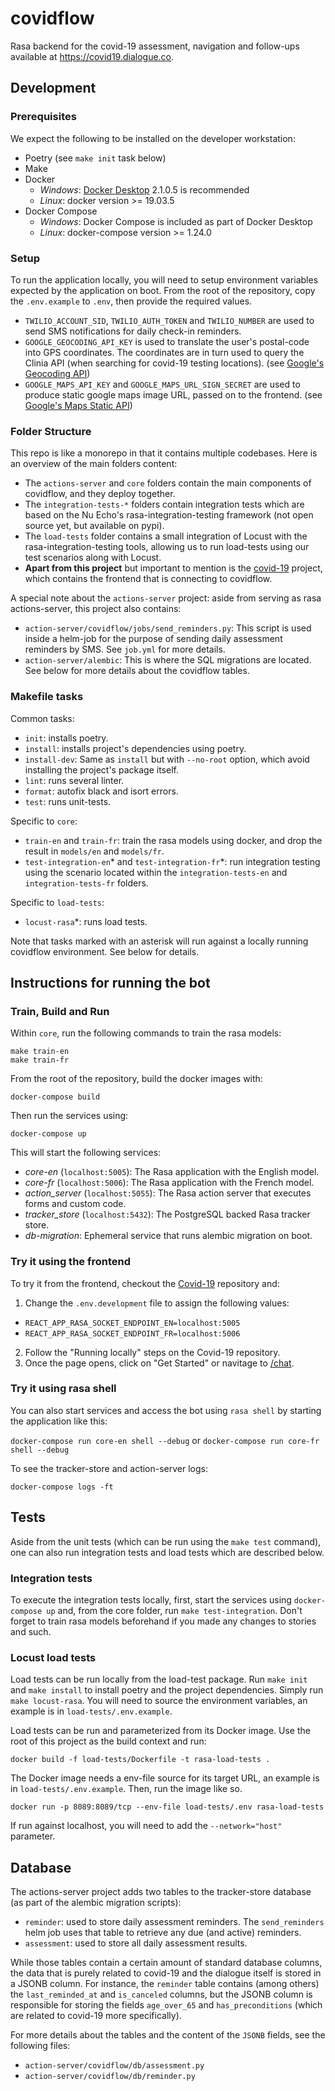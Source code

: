 # covidflow

Rasa backend for the covid-19 assessment, navigation and follow-ups available at https://covid19.dialogue.co.

## Development

### Prerequisites

We expect the following to be installed on the developer workstation:
- Poetry  (see `make init` task below)
- Make
- Docker
  - _Windows_: [Docker Desktop](https://www.docker.com/products/docker-desktop) 2.1.0.5 is recommended
  - _Linux_: docker version >= 19.03.5
- Docker Compose
  - _Windows_: Docker Compose is included as part of Docker Desktop
  - _Linux_: docker-compose version >= 1.24.0

### Setup

To run the application locally, you will need to setup environment variables expected by the application on boot. From the root of the repository, copy the `.env.example` to `.env`, then provide the required values.

- `TWILIO_ACCOUNT_SID`, `TWILIO_AUTH_TOKEN` and `TWILIO_NUMBER` are used to send SMS notifications for daily check-in reminders.
- `GOOGLE_GEOCODING_API_KEY` is used to translate the user's postal-code into GPS coordinates. The coordinates are in turn used to query the Clinia API (when searching for covid-19 testing locations). (see [Google's Geocoding API](https://developers.google.com/maps/documentation/geocoding/start))
- `GOOGLE_MAPS_API_KEY` and `GOOGLE_MAPS_URL_SIGN_SECRET` are used to produce static google maps image URL, passed on to the frontend. (see [Google's Maps Static API](https://developers.google.com/maps/documentation/maps-static/intro))

### Folder Structure

This repo is like a monorepo in that it contains multiple codebases. Here is an overview of the main folders content:

- The `actions-server` and `core` folders contain the main components of covidflow, and they deploy together.
- The `integration-tests-*` folders contain integration tests which are based on the Nu Echo's rasa-integration-testing framework (not open source yet, but available on pypi).
- The `load-tests` folder contains a small integration of Locust with the rasa-integration-testing tools, allowing us to run load-tests using our test scenarios along with Locust.
- **Apart from this project** but important to mention is the [covid-19](https://github.com/dialoguemd/covid-19) project, which contains the frontend that is connecting to covidflow.

A special note about the `actions-server` project: aside from serving as rasa actions-server, this project also contains:

- `action-server/covidflow/jobs/send_reminders.py`: This script is used inside a helm-job for the purpose of sending daily assessment reminders by SMS. See `job.yml` for more details.
- `action-server/alembic`: This is where the SQL migrations are located. See below for more details about the covidflow tables.

### Makefile tasks

Common tasks:
- `init`: installs poetry.
- `install`: installs project's dependencies using poetry.
- `install-dev`: Same as `install` but with `--no-root` option, which avoid installing the project's package itself.
- `lint`: runs several linter.
- `format`: autofix black and isort errors.
- `test`: runs unit-tests.

Specific to `core`:
- `train-en` and `train-fr`: train the rasa models using docker, and drop the result in `models/en` and `models/fr`.
- `test-integration-en`* and `test-integration-fr`*: run integration testing using the scenario located within the `integration-tests-en` and `integration-tests-fr` folders.

Specific to `load-tests`:
- `locust-rasa`*: runs load tests.

Note that tasks marked with an asterisk will run against a locally running covidflow environment. See below for details.

## Instructions for running the bot

### Train, Build and Run

Within `core`, run the following commands to train the rasa models:

```
make train-en
make train-fr
```

From the root of the repository, build the docker images with:

```
docker-compose build
```

Then run the services using:

```
docker-compose up
```

This will start the following services:

- _core-en_ (`localhost:5005`): The Rasa application with the English model.
- _core-fr_ (`localhost:5006`): The Rasa application with the French model.
- _action_server_ (`localhost:5055`): The Rasa action server that executes forms and custom code.
- _tracker_store_ (`localhost:5432`): The PostgreSQL backed Rasa tracker store.
- _db-migration_: Ephemeral service that runs alembic migration on boot.

### Try it using the frontend

To try it from the frontend, checkout the [Covid-19](https://github.com/dialoguemd/covid-19) repository and:

1. Change the `.env.development` file to assign the following values:
  - `REACT_APP_RASA_SOCKET_ENDPOINT_EN=localhost:5005`
  - `REACT_APP_RASA_SOCKET_ENDPOINT_FR=localhost:5006`
2. Follow the "Running locally" steps on the Covid-19 repository.
3. Once the page opens, click on "Get Started" or navitage to [/chat](http://localhost:3000/#/chat).

### Try it using rasa shell

You can also start services and access the bot using `rasa shell` by starting the application like this:

`docker-compose run core-en shell --debug` or `docker-compose run core-fr shell --debug`

To see the tracker-store and action-server logs:

`docker-compose logs -ft`

## Tests

Aside from the unit tests (which can be run using the `make test` command), one can also run integration tests and load tests which are described below.

### Integration tests

To execute the integration tests locally, first, start the services using `docker-compose up` and, from the core folder, run `make test-integration`. Don't forget to train rasa models beforehand if you made any changes to stories and such.

### Locust load tests

Load tests can be run locally from the load-test package. Run `make init` and `make install` to install poetry and the project dependencies. Simply run `make locust-rasa`. You will need to source the environment variables, an example is in `load-tests/.env.example`.

Load tests can be run and parameterized from its Docker image. Use the root of this project as the build context and run:

`docker build -f load-tests/Dockerfile -t rasa-load-tests .`

The Docker image needs a env-file source for its target URL, an example is in `load-tests/.env.example`. Then, run the image like so.

`docker run -p 8089:8089/tcp --env-file load-tests/.env rasa-load-tests`

If run against localhost, you will need to add the `--network="host"` parameter.

## Database

The actions-server project adds two tables to the tracker-store database (as part of the alembic migration scripts):

- `reminder`: used to store daily assessment reminders. The `send_reminders` helm job uses that table to retrieve any due (and active) reminders.
- `assessment`: used to store all daily assessment results.

While those tables contain a certain amount of standard database columns, the data that is purely related to covid-19 and the dialogue itself is stored in a JSONB column. For instance, the `reminder` table contains (among others) the `last_reminded_at` and `is_canceled` columns, but the JSONB column is responsible for storing the fields `age_over_65` and `has_preconditions` (which are related to covid-19 more specifically).

For more details about the tables and the content of the `JSONB` fields, see the following files:

- `action-server/covidflow/db/assessment.py`
- `action-server/covidflow/db/reminder.py`
